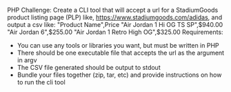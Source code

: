 PHP Challenge:
Create a CLI tool that will accept a url for a StadiumGoods product listing page (PLP) like,
https://www.stadiumgoods.com/adidas, and output a csv like:
"Product Name",Price
"Air Jordan 1 Hi OG TS SP",$940.00
"Air Jordan 6",$255.00
"Air Jordan 1 Retro High OG",$325.00
Requirements:
- You can use any tools or libraries you want, but must be written in PHP
- There should be one executable file that accepts the url as the argument in argv
- The CSV file generated should be output to stdout
- Bundle your files together (zip, tar, etc) and provide instructions on how to run the cli tool
